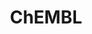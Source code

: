 ---
bigquery: https://console.cloud.google.com/bigquery?p=patents-public-data&d=ebi_chembl&page=dataset
citation: '"The ChEMBL database in 2017." Anna Gaulton, Anne Hersey, Michał Nowotka,
  A Patrícia Bento, Jon Chambers, David Mendez, Prudence Mutowo, Francis Atkinson,
  Louisa J Bellis, Elena Cibrián-Uhalte, Mark Davies, Nathan Dedman, Anneli Karlsson,
  María Paula Magariños, John P Overington, George Papadatos, Ines Smit, Andrew R
  Leach Nucleic acids Research (2017) 45 (Database Issue), D945-D954'
contributors: European Bioinformatics Institute
cost: None
description: ChEMBL Data is a manually curated database of small molecules used in
  drug discovery, including information about existing patented drugs.
documentation: 'schema: https://www.ebi.ac.uk/chembl/db_schema


  '
last_edit: Mon, 04 Apr 2022 19:07:30 GMT
location: https://console.cloud.google.com/marketplace/product/google_patents_public_datasets/chembl
maintained_by: EMBL-EBI, an outstation of European Molecular Biology Laboratory
related_publications: '

  ChEMBL: towards direct deposition of bioassay data.


  Mendez D, Gaulton A, Bento AP, Chambers J, De Veij M, Félix E, Magariños MP, Mosquera
  JF, Mutowo P, Nowotka M, Gordillo-Marañón M, Hunter F, Junco L, Mugumbate G, Rodriguez-Lopez
  M, Atkinson F, Bosc N, Radoux CJ, Segura-Cabrera A, Hersey A, Leach AR.


  — Nucleic Acids Res. 2019; 47(D1):D930-D940. doi: 10.1093/nar/gky1075

  '
schema_fields: '[''ro3_pass'', ''active_molregno'', ''parent_molregno'', ''therapeutic_flag'',
  ''oc_id'', ''orig_description'', ''acd_logd'', ''domain_name'', ''frac_code'', ''max_phase'',
  ''organism'', ''mw_freebase'', ''targcomp_id'', ''syn_type'', ''compsyn_id'', ''parameter_value'',
  ''l3'', ''pchembl_value'', ''substrate_record_id'', ''level3_description'', ''res_stem_id'',
  ''idx'', ''level2_description'', ''comp_go_id'', ''comments'', ''mol_hrac_id'',
  ''drug_substance_flag'', ''warning_description'', ''standard_text_value'', ''clo_id'',
  ''sitecomp_id'', ''mw_monoisotopic'', ''year'', ''l6'', ''bao_endpoint'', ''cx_logd'',
  ''end_position'', ''mol_frac_id'', ''drug_product_flag'', ''full_molformula'', ''withdrawn_class'',
  ''units'', ''pref_name'', ''standard_inchi_key'', ''upper_value'', ''ref_url'',
  ''pathway_id'', ''actsm_id'', ''prediction_method'', ''aidx'', ''standard_value'',
  ''ddd_comment'', ''issue'', ''hrac_code'', ''homologue'', ''cellosaurus_id'', ''doc_type'',
  ''src_id'', ''protein_class_id'', ''warning_id'', ''l7'', ''cell_id'', ''mecref_id'',
  ''assay_category'', ''updated_by'', ''active_ingredient'', ''smid'', ''submission_date'',
  ''target_mapping'', ''abstract'', ''structure_type'', ''level4_description'', ''level1'',
  ''assay_organism'', ''level5'', ''isoform'', ''activity_id'', ''assay_id'', ''acd_most_bpka'',
  ''assay_subcellular_fraction'', ''title'', ''drugind_id'', ''curation_comment'',
  ''efo_id'', ''component_synonym'', ''data_validity_comment'', ''approval_date'',
  ''usan_stem_id'', ''withdrawn_year'', ''src_description'', ''aromatic_rings'', ''metref_id'',
  ''route'', ''name'', ''assay_cell_type'', ''withdrawn_flag'', ''cpd_str_alert_id'',
  ''set_name'', ''mesh_id'', ''subgroup'', ''irac_code'', ''type'', ''warning_country'',
  ''hbd'', ''targrel_id'', ''met_id'', ''delist_flag'', ''patent_expire_date'', ''level3'',
  ''who_extra'', ''research_stem'', ''synonyms'', ''predbind_id'', ''le'', ''full_mwt'',
  ''mesh_heading'', ''relation'', ''molsyn_id'', ''target_desc'', ''tid_fixed'', ''caloha_id'',
  ''short_name'', ''withdrawn_reason'', ''molfile'', ''alogp'', ''who_name'', ''l1'',
  ''warning_year'', ''oral'', ''lle'', ''version'', ''trade_name'', ''src_short_name'',
  ''priority'', ''patent_use_code'', ''mc_target_name'', ''normal_range_max'', ''cl_lincs_id'',
  ''assay_strain'', ''rgid'', ''parent_go_id'', ''site_id'', ''hrac_class_id'', ''assay_param_id'',
  ''target_type'', ''record_id'', ''entity_type'', ''assay_class_id'', ''atc_code'',
  ''dosed_ingredient'', ''ddd_units'', ''assay_test_type'', ''curated_by'', ''authors'',
  ''topical'', ''usan_stem'', ''ddd_id'', ''cell_source_tissue'', ''disease_efficacy'',
  ''enzyme_tid'', ''first_page'', ''met_conversion'', ''hba'', ''related_tid'', ''tax_id'',
  ''mc_target_type'', ''co_stem_id'', ''path'', ''mec_id'', ''molecular_species'',
  ''mol_irac_id'', ''cx_most_apka'', ''ad_type'', ''mc_tax_id'', ''bei'', ''relationship'',
  ''ass_cls_map_id'', ''tissue_id'', ''site_residues'', ''protein_class_desc'', ''acd_logp'',
  ''published_relation'', ''description'', ''job_id'', ''source_domain_id'', ''indref_id'',
  ''cx_most_bpka'', ''level4'', ''l2'', ''product_id'', ''species_group_flag'', ''rtb'',
  ''warning_class'', ''downgraded'', ''tid'', ''selectivity_comment'', ''sequence'',
  ''major_class'', ''country'', ''standard_upper_value'', ''domain_id'', ''last_page'',
  ''ref_id'', ''helm_notation'', ''patent_id'', ''stat'', ''compd_id'', ''drug_record_id'',
  ''doc_id'', ''bto_id'', ''protclasssyn_id'', ''heavy_atoms'', ''src_assay_id'',
  ''creation_date'', ''warnref_id'', ''strength'', ''formulation_id'', ''assay_type'',
  ''log_id'', ''standard_flag'', ''mechanism_comment'', ''parent_type'', ''ingredient'',
  ''standard_type'', ''assay_desc'', ''cx_logp'', ''usan_year'', ''compound_key'',
  ''alert_set_id'', ''molecule_type'', ''start_position'', ''alert_id'', ''efo_term'',
  ''mechanism_of_action'', ''doi'', ''class_type'', ''as_id'', ''accession'', ''level1_description'',
  ''company'', ''bao_id'', ''direct_interaction'', ''warning_type'', ''psa'', ''action_type'',
  ''alert_name'', ''l8'', ''component_id'', ''chebi_par_id'', ''patent_no'', ''result_flag'',
  ''dosage_form'', ''entity_id'', ''relationship_type'', ''hbd_lipinski'', ''acd_most_apka'',
  ''pathway_key'', ''previous_company'', ''ref_type'', ''std_act_id'', ''mol_atc_id'',
  ''updated_on'', ''cidx'', ''canonical_smiles'', ''uberon_id'', ''pubmed_id'', ''sequence_md5sum'',
  ''journal'', ''nda_type'', ''met_comment'', ''parameter_type'', ''protein_class_synonym'',
  ''standard_relation'', ''usan_stem_definition'', ''tbl'', ''polymer_flag'', ''activity_count'',
  ''standard_inchi'', ''ddd_admr'', ''molregno'', ''num_lipinski_ro5_violations'',
  ''inorganic_flag'', ''value'', ''usan_substem'', ''availability_type'', ''stem'',
  ''parent_id'', ''first_approval'', ''toid'', ''annotation'', ''aspect'', ''class_level'',
  ''parenteral'', ''smarts'', ''binding_site_comment'', ''natural_product'', ''mc_organism'',
  ''definition'', ''qudt_units'', ''molecular_mechanism'', ''metabolite_record_id'',
  ''l4'', ''published_value'', ''l5'', ''innovator_company'', ''confidence'', ''src_compound_id'',
  ''enzyme_name'', ''assay_source'', ''domain_description'', ''chirality'', ''compound_name'',
  ''comp_class_id'', ''component_type'', ''source'', ''qed_weighted'', ''ap_id'',
  ''db_source'', ''domain_type'', ''standard_units'', ''cell_source_tax_id'', ''variant_id'',
  ''sei'', ''status'', ''ddd_value'', ''assay_tax_id'', ''prod_pat_id'', ''withdrawn_country'',
  ''irac_class_id'', ''db_version'', ''ridx'', ''potential_duplicate'', ''normal_range_min'',
  ''published_units'', ''level2'', ''hba_lipinski'', ''assay_tissue'', ''stem_class'',
  ''volume'', ''prodrug'', ''num_ro5_violations'', ''biocomp_id'', ''go_id'', ''label'',
  ''indication_class'', ''cell_description'', ''relationship_desc'', ''site_name'',
  ''mc_target_accession'', ''first_in_class'', ''cell_name'', ''cell_source_organism'',
  ''frac_class_id'', ''text_value'', ''bao_format'', ''publication_number'', ''confidence_score'',
  ''chembl_id'', ''mutation'', ''activity_comment'', ''num_alerts'', ''published_type'',
  ''last_active'', ''black_box_warning'', ''max_phase_for_ind'', ''uo_units'', ''cell_ontology_id'',
  ''applicant_full_name'']'
shortname: chembl
tags:
- biotechnology
- health
- chemical
- bioinformatics
- medical
terms_of_use: CC BY-SA 3.0
title: ChEMBL
uuid: e232a192-965c-4ec9-904c-155b6dfe56c5
---